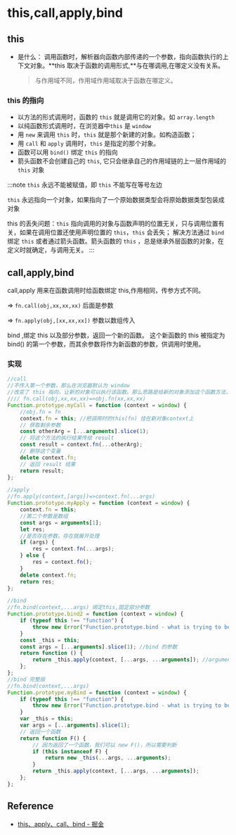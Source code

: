# this,call,apply,bind

## this

- 是什么：
  调用函数时，解析器向函数内部传递的一个参数，指向函数执行的上下文对象。**this 取决于函数的调用形式,**与在哪调用,在哪定义没有关系。
  > 与作用域不同，作用域作用域取决于函数在哪定义。

### this 的指向

- 以方法的形式调用时，函数的 `this` 就是调用它的对象。如 `array.length`
- 以纯函数形式调用时，在浏览器中`this` 是 `window`
- 用 `new` 来调用 `this` 时，`this` 就是那个新建的对象。如构造函数；
- 用 `call` 和 `apply` 调用时，`this` 是指定的那个对象。
- 函数可以用 `bind()` 绑定 `this` 的指向
- 箭头函数不会创建自己的 `this`, 它只会继承自己的作用域链的上一层作用域的 `this` 对象

:::note
`this` 永远不能被赋值，即 `this` 不能写在等号左边

`this` 永远指向一个对象，如果指向了一个原始数据类型会将原始数据类型包装成对象

this 的丢失问题：`this` 指向调用的对象与函数声明的位置无关，只与调用位置有关，如果在调用位置还使用声明位置的 `this`，`this` 会丢失；
解决方法通过 `bind` 绑定 `this` 或者通过箭头函数。箭头函数的 `this` ，总是继承外层函数的对象，在定义时就确定，与调用无关。
:::

## call,apply,bind

call,apply 用来在函数调用时给函数绑定 this,作用相同，传参方式不同。

=> `fn.call(obj,xx,xx,xx)` 后面是参数

=> `fn.apply(obj,[xx,xx,xx])` 参数以数组传入

bind ,绑定 this 以及部分参数，返回一个新的函数。 这个新函数的 this 被指定为 bind() 的第一个参数，而其余参数将作为新函数的参数，供调用时使用。

### 实现

```js
//call
//不传入第一个参数，那么在浏览器默认为 window
//改变了 this 指向，让新的对象可以执行该函数。那么思路是给新的对象添加这个函数方法，然后在执行完以后删除
//// fn.call(obj,xx,xx,xx)=>obj.fn(xx,xx,xx)
Function.prototype.myCall = function (context = window) {
	//obj.fn = fn
	context.fn = this; //把调用时的this(fn) 挂在新对象context上
	// 获取剩余参数
	const otherArg = [...arguments].slice(1);
	// 将这个方法的执行结果传给 result
	const result = context.fn(...otherArg);
	// 删除这个变量
	delete context.fn;
	// 返回 result 结果
	return result;
};

//apply
//fn.apply(context,[args])=>context.fn(...args)
Function.prototype.myApply = function (context = window) {
	context.fn = this;
	//第二个参数是数组
	const args = arguments[1];
	let res;
	//是否存在参数，存在就展开处理
	if (args) {
		res = context.fn(...args);
	} else {
		res = context.fn();
	}
	delete context.fn;
	return res;
};

//bind
//fn.bind(context,...args) 绑定this,固定部分参数
Function.prototype.bind2 = function (context = window) {
	if (typeof this !== "function") {
		throw new Error("Function.prototype.bind - what is trying to be bound is not callable");
	}
	const _this = this;
	const args = [...arguments].slice(1); //bind 的参数
	return function () {
		return _this.apply(context, [...args, ...arguments]); //arguments=>bind返回的函数调用时传入的参数
	};
};
//bind 完整版
//fn.bind(context,...args)
Function.prototype.myBind = function (context = window) {
	if (typeof this !== "function") {
		throw new Error("Function.prototype.bind - what is trying to be bound is not callable");
	}
	var _this = this;
	var args = [...arguments].slice(1);
	// 返回一个函数
	return function F() {
		// 因为返回了一个函数，我们可以 new F()，所以需要判断
		if (this instanceof F) {
			return new _this(...args, ...arguments);
		}
		return _this.apply(context, [...args, ...arguments]);
	};
};
```

## Reference
- [this、apply、call、bind - 掘金](https://juejin.cn/post/6844903496253177863#heading-2)
